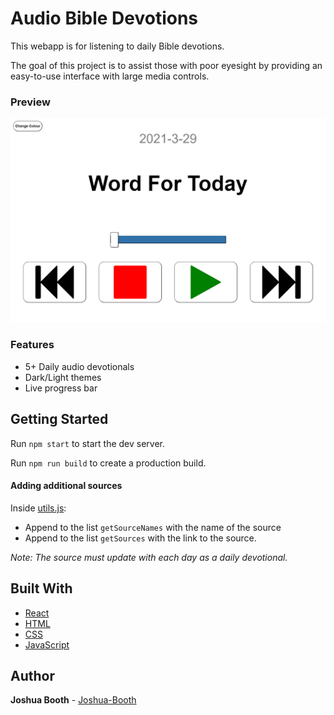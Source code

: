 # Audio Bible Devotions
This webapp is for listening to daily Bible devotions. 

The goal of this project is to assist those with poor eyesight by providing an 
easy-to-use interface with large media controls.

### Preview

![Site Preview](public/preview.png "Site Preview")

### Features

* 5+ Daily audio devotionals
* Dark/Light themes
* Live progress bar

## Getting Started

Run `npm start` to start the dev server.

Run `npm run build` to create a production build.


#### Adding additional sources

Inside [utils.js](src/utils.js):

* Append to the list ```getSourceNames``` with the name of the source
* Append to the list ```getSources``` with the link to the source.

*Note: The source must update with each day as a daily devotional.*

## Built With

* [React](https://reactjs.org/docs/create-a-new-react-app.html)
* [HTML](https://developer.mozilla.org/en-US/docs/Web/HTML)
* [CSS](https://developer.mozilla.org/en-US/docs/Web/CSS)
* [JavaScript](https://developer.mozilla.org/en-US/docs/Web/JavaScript)


## Author

**Joshua Booth** - [Joshua-Booth](https://github.com/Joshua-Booth)
